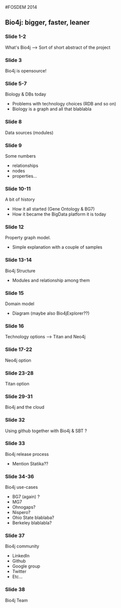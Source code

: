 #FOSDEM 2014

## Bio4j: bigger, faster, leaner

### Slide 1-2
What's Bio4j --> Sort of short abstract of the project

### Slide 3
Bio4j is opensource!

### Slide 5-7
Biology & DBs today
* Problems with technology choices (RDB and so on)
* Biology is a graph and all that blablabla

### Slide 8
Data sources (modules) 

###  Slide 9
Some numbers 
* relationships
* nodes
* properties...

###  Slide 10-11
A bit of history
* How it all started (Gene Ontology & BG7)
* How it became the BigData platform it is today

### Slide 12
Property graph model.
* Simple explanation with a couple of samples

### Slide 13-14
Bio4j Structure
* Modules and relationship among them

### Slide 15
Domain model
* Diagram (maybe also Bio4jExplorer??)

###  Slide 16
Technology options --> Titan and Neo4j

###  Slide 17-22
Neo4j option

### Slide 23-28
Titan option

### Slide 29-31
Bio4j and the cloud

### Slide 32
Using github together with Bio4j & SBT ? 

###  Slide 33 
Bio4j release process 
* Mention Statika??

### Slide 34-36
Bio4j use-cases
* BG7 (again) ?
* MG7
* Ohnogaps?
* Nispero?
* Ohio State blablaba?
* Berkeley blablabla?

###  Slide 37
Bio4j community 
* LinkedIn
* Github
* Google group
* Twitter
* Etc...

###  Slide 38
Bio4j Team


